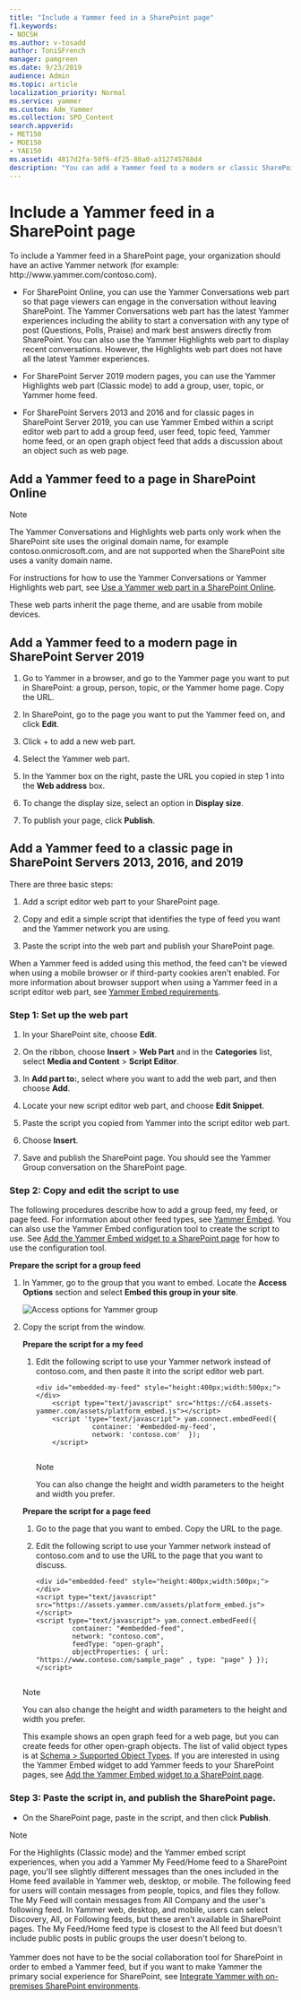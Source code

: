```yaml
---
title: "Include a Yammer feed in a SharePoint page"
f1.keywords:
- NOCSH
ms.author: v-tosadd
author: ToniSFrench
manager: pamgreen
ms.date: 9/23/2019
audience: Admin
ms.topic: article
localization_priority: Normal
ms.service: yammer
ms.custom: Adm_Yammer
ms.collection: SPO_Content
search.appverid:
- MET150
- MOE150
- YAE150
ms.assetid: 4817d2fa-50f6-4f25-88a0-a312745768d4
description: "You can add a Yammer feed to a modern or classic SharePoint site page."
---
```


# Include a Yammer feed in a SharePoint page

To include a Yammer feed in a SharePoint page, your organization should have an active Yammer network (for example: http&#58;//www&#46;yammer&#46;com/contoso&#46;com). 

- For SharePoint Online, you can use the Yammer Conversations web part so that page viewers can engage in the conversation without leaving SharePoint.  The Yammer Conversations web part has the latest Yammer experiences including the ability to start a conversation with any type of post (Questions, Polls, Praise) and mark best answers directly from SharePoint. You can also use the Yammer Highlights web part to display recent conversations. However, the Highlights web part does not have all the latest Yammer experiences. 

- For SharePoint Server 2019 modern pages, you can use the Yammer Highlights web part (Classic mode) to add a group, user, topic, or Yammer home feed.

- For SharePoint Servers 2013 and 2016 and for classic pages in SharePoint Server 2019, you can use Yammer Embed within a script editor web part to add a group feed, user feed, topic feed, Yammer home feed, or an open graph object feed that adds a discussion about an object such as web page. 
  
## Add a Yammer feed to a page in SharePoint Online

>[!NOTE]
> The Yammer Conversations and Highlights web parts only work when the SharePoint site uses the original domain name, for example contoso.onmicrosoft.com, and are not supported when the SharePoint site uses a vanity domain name.

For instructions for how to use the Yammer Conversations or Yammer Highlights web part, see [Use a Yammer web part in a SharePoint Online](https://support.office.com/article/a53cfa0c-3d09-42c8-a286-1038a81c59da). 

These web parts inherit the page theme, and are usable from mobile devices. 

## Add a Yammer feed to a modern page in SharePoint Server 2019

1. Go to Yammer in a browser, and go to the Yammer page you want to put in SharePoint: a group, person, topic, or the Yammer home page. Copy the URL. 

2. In SharePoint, go to the page you want to put the Yammer feed on, and click **Edit**.

3. Click + to add a new web part. 

4. Select the Yammer web part.

5. In the Yammer box on the right, paste the URL you copied in step 1 into the **Web address** box.

6. To change the display size, select an option in **Display size**. 

7. To publish your page, click **Publish**.

## Add a Yammer feed to a classic page in SharePoint Servers 2013, 2016, and 2019 
<a name="AddFeed"> </a>

There are three basic steps:

1. Add a script editor web part to your SharePoint page.

2. Copy and edit a simple script that identifies the type of feed you want and the Yammer network you are using.
    
3. Paste the script into the web part and publish your SharePoint page. 

When a Yammer feed is added using this method, the feed can't be viewed when using a mobile browser or if third-party cookies aren't enabled. For more information about browser support when using a Yammer feed in a script editor web part, see [Yammer Embed requirements](https://developer.yammer.com/docs/requirements).
    
### Step 1: Set up the web part 

1. In your SharePoint site, choose **Edit**.
    
2. On the ribbon, choose **Insert** \> **Web Part** and in the **Categories** list, select **Media and Content** \> **Script Editor**. 

3. In **Add part to:**, select where you want to add the web part, and then choose **Add**.   
    
4. Locate your new script editor web part, and choose **Edit Snippet**.
    
5. Paste the script you copied from Yammer into the script editor web part.
    
6. Choose **Insert**.
    
7. Save and publish the SharePoint page. You should see the Yammer Group conversation on the SharePoint page.

### Step 2: Copy and edit the script to use

The following procedures describe how to add a group feed, my feed, or page feed. For information about other feed types, see [Yammer Embed](https://go.microsoft.com/fwlink/?LinkID=524147). You can also use the Yammer Embed configuration tool to create the script to use. See [Add the Yammer Embed widget to a SharePoint page](https://go.microsoft.com/fwlink/?LinkID=525587) for how to use the configuration tool. 
  
 **Prepare the script for a group feed**
  
1. In Yammer, go to the group that you want to embed. Locate the **Access Options** section and select **Embed this group in your site**.
    
    ![Access options for Yammer group](../media/a0bdb091-2d21-4041-adaf-bb66da668c64.png)
  
2. Copy the script from the window.
   
    **Prepare the script for a my feed**
   
    1. Edit the following script to use your Yammer network instead of contoso.com, and then paste it into the script editor web part.
    
       ```
       <div id="embedded-my-feed" style="height:400px;width:500px;"></div> 
           <script type="text/javascript" src="https://c64.assets-yammer.com/assets/platform_embed.js"></script>
           <script 'type="text/javascript"> yam.connect.embedFeed({  
                     container: '#embedded-my-feed',
                     network: 'contoso.com'  });
           </script>
  
       ```

       > [!NOTE]
       > You can also change the height and width parameters to the height and width you prefer. 

    **Prepare the script for a page feed**
  
    1. Go to the page that you want to embed. Copy the URL to the page.
    
    2. Edit the following script to use your Yammer network instead of contoso.com and to use the URL to the page that you want to discuss.
    
       ```
       <div id="embedded-feed" style="height:400px;width:500px;"></div> 
       <script type="text/javascript" src="https://assets.yammer.com/assets/platform_embed.js"></script> 
       <script type="text/javascript"> yam.connect.embedFeed({
                container: "#embedded-feed", 
                network: "contoso.com", 
                feedType: "open-graph", 
                objectProperties: { url: "https://www.contoso.com/sample_page" , type: "page" } }); 
       </script>
  
       ```

      > [!NOTE]
      > You can also change the height and width parameters to the height and width you prefer. 

     This example shows an open graph feed for a web page, but you can create feeds for other open-graph objects. The list of valid object types is at [Schema \> Supported Object Types](https://go.microsoft.com/fwlink/?LinkId=525586). If you are interested in using the Yammer Embed widget to add Yammer feeds to your SharePoint pages, see [Add the Yammer Embed widget to a SharePoint page](https://go.microsoft.com/fwlink/?LinkId=525587).
    
### Step 3: Paste the script in, and publish the SharePoint page. 

- On the SharePoint page, paste in the script, and then click **Publish**.
    
>[!NOTE]
>For the Highlights (Classic mode) and the Yammer embed script experiences, when you add a Yammer My Feed/Home feed to a SharePoint page, you'll see slightly different messages than the ones included in the Home feed available in Yammer web, desktop, or mobile. The following feed for users will contain messages from people, topics, and files they follow. The My Feed will contain messages from All Company and the user's following feed. In Yammer web, desktop, and mobile, users can select Discovery, All, or Following feeds, but these aren't available in SharePoint pages. The My Feed/Home feed type is closest to the All feed but doesn't include public posts in public groups the user doesn't belong to.<br><br>Yammer does not have to be the social collaboration tool for SharePoint in order to embed a Yammer feed, but if you want to make Yammer the primary social experience for SharePoint, see [Integrate Yammer with on-premises SharePoint environments](https://docs.microsoft.com/sharepoint/administration/integrate-yammer-with-on-premises-sharepoint-server-environments). 
